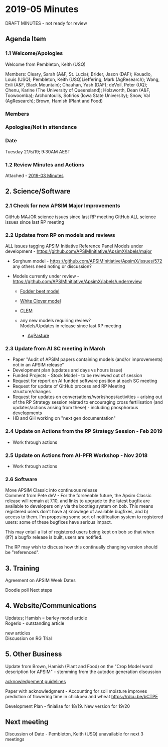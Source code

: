 # 2019-05 Minutes

DRAFT MINUTES - not ready for review




## Agenda Item 

### 1.1 Welcome/Apologies

  Welcome from Pembleton, Keith (USQ)
  
  Members:
  Cleary, Sarah (A&F, St. Lucia); Brider, Jason (DAF);  Kouadio, Louis (USQ); Pembleton, Keith (USQ)Lieffering, Mark (AgResearch);  Wang, Enli (A&F, Black Mountain); Chauhan, Yash (DAF); deVoil, Peter (UQ); Chenu, Karine (The University of Queensland);  Holzworth, Dean (A&F, Toowoomba); Archontoulis, Sotirios (Iowa State University); Snow, Val (AgResearch); Brown, Hamish (Plant and Food) 
  
### Members

### Apologies/Not in attendance

### Date

Tuesday 21/5/19; 9:30AM AEST


### 1.2 Review Minutes and Actions
  Attached - [2019-03 Minutes](https://confluence.csiro.au/display/APSIM/2019-03+Minutes)
  
## 2. Science/Software

### 2.1 Check for new APSIM Major Improvements
  
   GitHub MAJOR science issues since last RP meeting 
   GitHub ALL science issues since last RP meeting
   
### 2.2  Updates from RP on models and reviews 
  ALL issues tagging APSIM Initiative Reference Panel
  Models under development - https://github.com/APSIMInitiative/ApsimX/labels/major
  - Sorghum model - https://github.com/APSIMInitiative/ApsimX/issues/572
    any others need noting or discussion?
    
  - Models currently under review -https://github.com/APSIMInitiative/ApsimX/labels/underreview
    - [Fodder beet model](https://github.com/APSIMInitiative/ApsimX/issues/78)
    - [White Clover model](https://github.com/APSIMInitiative/ApsimX/issues/2069)
    - [CLEM](https://github.com/APSIMInitiative/ApsimX/issues/3575)
    
    - any new models requiring review?<br>Models/Updates in release since last RP meeting
      - [AgPasture](https://github.com/APSIMInitiative/ApsimX/issues/3689)
    
### 2.3  Update from AI SC meeting in March

  - Paper "Audit of APSIM papers containing models (and/or improvements) not in an APSIM release"
  - Development plan  (updates and days vs hours issue)
  - Funded Projects - Stock Model - to be reviewed out of session
  - Request for report on AI funded software position at each SC meeting
  - Request for update of GitHub process and RP Meeting structure/changes
  - Request for updates on conversations/workshops/activities – arising out of the RP Strategy session related to encouraging cross fertilisation  (and updates/actions arising from these) - including phosphorous developments
  - HB and GH working on "next gen documentation"

### 2.4  Update on Actions from the RP Strategy Session - Feb 2019

 - Work through actions 
  
### 2.5  Update on Actions from AI-PFR Workshop - Nov 2018

 - Work through actions

### 2.6 Software

  Move APSIM Classic into continuous release<br>Comment from Pete deV - For the forseeable future, the Apsim Classic release will remain at 7.10, and links to upgrade to the latest bugfix are available to developers only via the bootleg system on bob. This means registered users don't have a) knowlege of available bugfixes, and b) access to them. I'm proposing some sort of notification system to registered users: some of these bugfixes have serious impact. 
  
  This may entail a list of registered users being kept on bob so that when (if?) a bugfix release is built, users are notified.
  
  The RP may wish to discuss how this continually changing version should be "referenced".

## 3.  Training	
  
  Agreement on APSIM Week Dates
  
  Doodle poll
  Next steps
  
## 4. Website/Communications	
  
  Updates; 
  Hamish = barley model article
  <br>Rogerio - outstanding article
  
  
  new articles<br>Discussion on RG Trial
  
## 5. Other Business

  Update from Brown, Hamish (Plant and Food) on the "Crop Model word description for APSIM" - stemming from the autodoc generation discussion
  
  [acknowledgement guidelines](https://github.com/APSIMInitiative/ApsimX/issues/3813#issuecomment-488866569)
  
  Paper with acknowledgment - Accounting for soil moisture improves prediction of flowering time in chickpea and wheat https://rdcu.be/bCTPE 
  
  Development Plan - finialise for 18/19.
  New version for 19/20

## Next meeting

  Discussion of Date - Pembleton, Keith (USQ) unavailable for next 3 meetings
